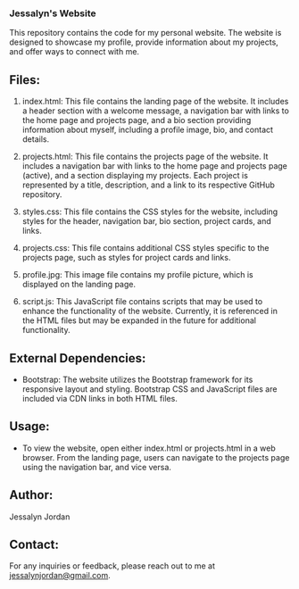 ### Jessalyn's Website

This repository contains the code for my personal website. The website is designed to showcase my profile, provide information about my projects, and offer ways to connect with me.

## Files:
1. index.html: This file contains the landing page of the website. It includes a header section with a welcome message, a navigation bar with links to the home page and projects page, and a bio section providing information about myself, including a profile image, bio, and contact details.

2. projects.html: This file contains the projects page of the website. It includes a navigation bar with links to the home page and projects page (active), and a section displaying my projects. Each project is represented by a title, description, and a link to its respective GitHub repository.

3. styles.css: This file contains the CSS styles for the website, including styles for the header, navigation bar, bio section, project cards, and links.

4. projects.css: This file contains additional CSS styles specific to the projects page, such as styles for project cards and links.

5. profile.jpg: This image file contains my profile picture, which is displayed on the landing page.

6. script.js: This JavaScript file contains scripts that may be used to enhance the functionality of the website. Currently, it is referenced in the HTML files but may be expanded in the future for additional functionality.

## External Dependencies:
* Bootstrap: The website utilizes the Bootstrap framework for its responsive layout and styling. Bootstrap CSS and JavaScript files are included via CDN links in both HTML files.
## Usage:
* To view the website, open either index.html or projects.html in a web browser. From the landing page, users can navigate to the projects page using the navigation bar, and vice versa.

## Author:
Jessalyn Jordan

## Contact:
For any inquiries or feedback, please reach out to me at jessalynjordan@gmail.com.
